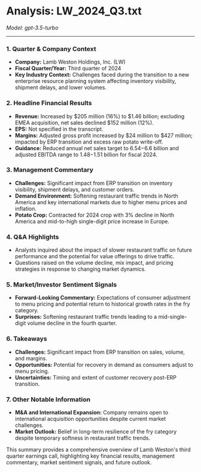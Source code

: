 # Analysis: LW_2024_Q3.txt

*Model: gpt-3.5-turbo*

---

### 1. Quarter & Company Context
- **Company:** Lamb Weston Holdings, Inc. (LW)
- **Fiscal Quarter/Year:** Third quarter of 2024
- **Key Industry Context:** Challenges faced during the transition to a new enterprise resource planning system affecting inventory visibility, shipment delays, and lower volumes.

### 2. Headline Financial Results
- **Revenue:** Increased by $205 million (16%) to $1.46 billion; excluding EMEA acquisition, net sales declined $152 million (12%).
- **EPS:** Not specified in the transcript.
- **Margins:** Adjusted gross profit increased by $24 million to $427 million; impacted by ERP transition and excess raw potato write-off.
- **Guidance:** Reduced annual net sales target to $6.54-$6.6 billion and adjusted EBITDA range to $1.48-$1.51 billion for fiscal 2024.

### 3. Management Commentary
- **Challenges:** Significant impact from ERP transition on inventory visibility, shipment delays, and customer orders.
- **Demand Environment:** Softening restaurant traffic trends in North America and key international markets due to higher menu prices and inflation.
- **Potato Crop:** Contracted for 2024 crop with 3% decline in North America and mid-to-high single-digit price increase in Europe.

### 4. Q&A Highlights
- Analysts inquired about the impact of slower restaurant traffic on future performance and the potential for value offerings to drive traffic.
- Questions raised on the volume decline, mix impact, and pricing strategies in response to changing market dynamics.

### 5. Market/Investor Sentiment Signals
- **Forward-Looking Commentary:** Expectations of consumer adjustment to menu pricing and potential return to historical growth rates in the fry category.
- **Surprises:** Softening restaurant traffic trends leading to a mid-single-digit volume decline in the fourth quarter.

### 6. Takeaways
- **Challenges:** Significant impact from ERP transition on sales, volume, and margins.
- **Opportunities:** Potential for recovery in demand as consumers adjust to menu pricing.
- **Uncertainties:** Timing and extent of customer recovery post-ERP transition.

### 7. Other Notable Information
- **M&A and International Expansion:** Company remains open to international acquisition opportunities despite current market challenges.
- **Market Outlook:** Belief in long-term resilience of the fry category despite temporary softness in restaurant traffic trends.

This summary provides a comprehensive overview of Lamb Weston's third quarter earnings call, highlighting key financial results, management commentary, market sentiment signals, and future outlook.